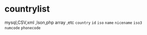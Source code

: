 # countrylist
mysql,CSV,xml ,lson,php array ,etc
`country`
  `id`  `iso`  `name` `nicename` `iso3` `numcode` `phonecode`
